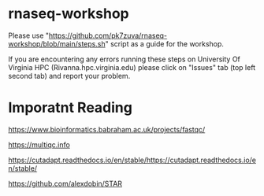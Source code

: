 # rnaseq-workshop

Please use "https://github.com/pk7zuva/rnaseq-workshop/blob/main/steps.sh" script as a guide for the workshop.

If you are encountering any errors running these steps on University Of Virginia HPC (Rivanna.hpc.virginia.edu) please click on "Issues" tab (top left second tab) and report your problem.

# Imporatnt Reading

https://www.bioinformatics.babraham.ac.uk/projects/fastqc/

https://multiqc.info

https://cutadapt.readthedocs.io/en/stable/https://cutadapt.readthedocs.io/en/stable/

https://github.com/alexdobin/STAR
